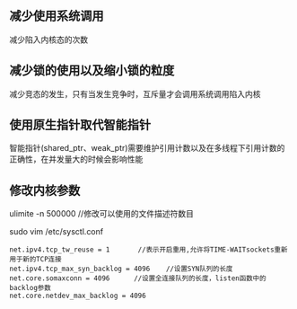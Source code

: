 ## 减少使用系统调用
减少陷入内核态的次数

## 减少锁的使用以及缩小锁的粒度
减少竞态的发生，只有当发生竞争时，互斥量才会调用系统调用陷入内核

## 使用原生指针取代智能指针
智能指针(shared_ptr、weak_ptr)需要维护引用计数以及在多线程下引用计数的正确性，在并发量大的时候会影响性能

## 修改内核参数
ulimite -n 500000       //修改可以使用的文件描述符数目

sudo vim /etc/sysctl.conf
```
net.ipv4.tcp_tw_reuse = 1       //表示开启重用,允许将TIME-WAITsockets重新用于新的TCP连接
net.ipv4.tcp_max_syn_backlog = 4096    //设置SYN队列的长度
net.core.somaxconn = 4096      //设置全连接队列的长度，listen函数中的backlog参数
net.core.netdev_max_backlog = 4096
```